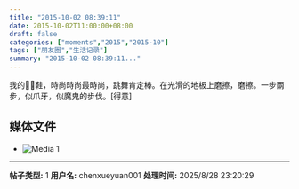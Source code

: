 ```yaml
---
title: "2015-10-02 08:39:11"
date: 2015-10-02T11:00:00+08:00
draft: false
categories: ["moments","2015","2015-10"]
tags: ["朋友圈","生活记录"]
summary: "2015-10-02 08:39:11..."
---
```


我的🐨🐨鞋，時尚時尚最時尚，跳舞肯定棒。在光滑的地板上磨擦，磨擦。一步兩步，似爪牙，似魔鬼的步伐。[得意]

## 媒体文件

- ![Media 1](/Moments/photos/2015-10-02/201510020839110.jpg)

---

**帖子类型:** 1
**用户名:** chenxueyuan001
**处理时间:** 2025/8/28 23:20:29